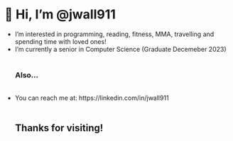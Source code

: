 <h1> 👋 Hi, I’m @jwall911</h1>
<ul>
  <li> I’m interested in programming, reading, fitness, MMA, travelling and spending time with loved ones!</li> 
  <li> I’m currently a senior in Computer Science (Graduate Decemeber 2023)</li>
  <br /><h3>Also...</h3><br />
  <li> You can reach me at: https://linkedin.com/in/jwall911</li>
  </br>
  <h2> Thanks for visiting! </h2>
  </ul>
<!---
jwall911/jwall911 is a ✨ special ✨ repository because its `README.md` (this file) appears on your GitHub profile.
You can click the Preview link to take a look at your changes.
--->
